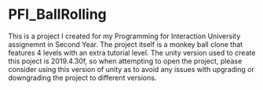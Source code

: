 # PFI_BallRolling

This is a project I created for my Programming for Interaction University assignemnt in Second Year.
The project itself is a monkey ball clone that features 4 levels with an extra tutorial level.
The unity version used to create this poject is 2019.4.30f, so when attempting to open the project, please consider using this version of unity as to
avoid any issues with upgrading or downgrading the project to different versions.
